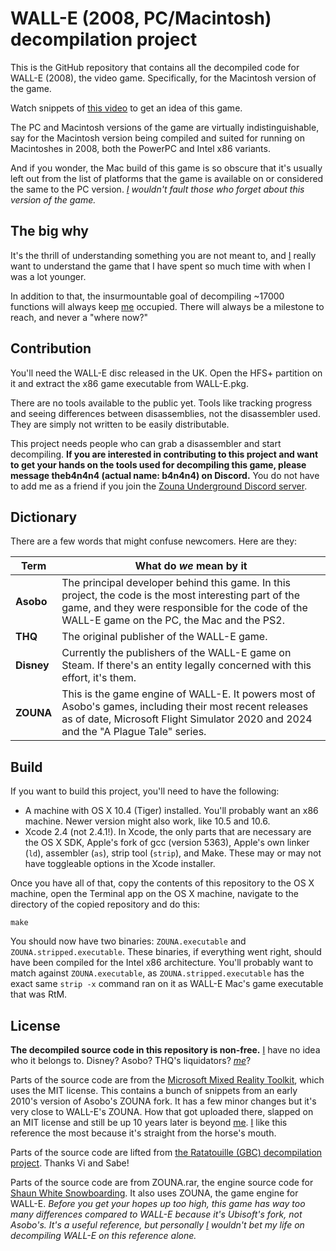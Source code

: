 # WALL-E (2008, PC/Macintosh) decompilation project

This is the GitHub repository that contains all the decompiled code for WALL-E (2008), the video game. Specifically, for the Macintosh version of the game.

Watch snippets of [this video](https://www.youtube.com/watch?v=vGgQldClnlU) to get an idea of this game.

The PC and Macintosh versions of the game are virtually indistinguishable, say for the Macintosh version being compiled and suited for running on Macintoshes in 2008, both the PowerPC and Intel x86 variants.

And if you wonder, the Mac build of this game is so obscure that it's usually left out from the list of platforms that the game is available on or considered the same to the PC version. *[I](https://github.com/ivanka2012) wouldn't fault those who forget about this version of the game.*

## The big why

It's the thrill of understanding something you are not meant to, and [I](https://github.com/ivanka2012) really want to understand the game that I have spent so much time with when I was a lot younger.

In addition to that, the insurmountable goal of decompiling ~17000 functions will always keep [me](https://github.com/ivanka2012) occupied. There will always be a milestone to reach, and never a "where now?"

## Contribution

You'll need the WALL-E disc released in the UK. Open the HFS+ partition on it and extract the x86 game executable from WALL-E.pkg.

There are no tools available to the public yet. Tools like tracking progress and seeing differences between disassemblies, not the disassembler used. They are simply not written to be easily distributable. 

This project needs people who can grab a disassembler and start decompiling. **If you are interested in contributing to this project and want to get your hands on the tools used for decompiling this game, please message theb4n4n4 (actual name: b4n4n4) on Discord.** You do not have to add me as a friend if you join the [Zouna Underground Discord server](https://discord.gg/CQgMNbYeUR).

## Dictionary

There are a few words that might confuse newcomers. Here are they:

| **Term** | **What do *we* mean by it** |
| --- | --- |
| **Asobo** | The principal developer behind this game. In this project, the code is the most interesting part of the game, and they were responsible for the code of the WALL-E game on the PC, the Mac and the PS2. |
| **THQ** | The original publisher of the WALL-E game. |
| **Disney** | Currently the publishers of the WALL-E game on Steam. If there's an entity legally concerned with this effort, it's them. |
| **ZOUNA** | This is the game engine of WALL-E. It powers most of Asobo's games, including their most recent releases as of date, Microsoft Flight Simulator 2020 and 2024 and the "A Plague Tale" series. | 

## Build

If you want to build this project, you'll need to have the following:
- A machine with OS X 10.4 (Tiger) installed. You'll probably want an x86 machine. Newer version might also work, like 10.5 and 10.6.
- Xcode 2.4 (not 2.4.1!). In Xcode, the only parts that are necessary are the OS X SDK, Apple's fork of gcc (version 5363), Apple's own linker (`ld`), assembler (`as`), strip tool (`strip`), and Make. These may or may not have toggleable options in the Xcode installer.

Once you have all of that, copy the contents of this repository to the OS X machine, open the Terminal app on the OS X machine, navigate to the directory of the copied repository and do this:

`make`

You should now have two binaries: `ZOUNA.executable` and `ZOUNA.stripped.executable`. These binaries, if everything went right, should have been compiled for the Intel x86 architecture. You'll probably want to match against `ZOUNA.executable`, as `ZOUNA.stripped.executable` has the exact same `strip -x` command ran on it as WALL-E Mac's game executable that was RtM.

## License

**The decompiled source code in this repository is non-free.** [I](https://github.com/ivanka2012) have no idea who it belongs to. Disney? Asobo? THQ's liquidators? *[me](https://github.com/ivanka2012)*?

Parts of the source code are from the [Microsoft Mixed Reality Toolkit](https://github.com/microsoft/MixedRealityToolkit/tree/main/SpatialUnderstanding/Src/Engine), which uses the MIT license. This contains a bunch of snippets from an early 2010's version of Asobo's ZOUNA fork. It has a few minor changes but it's very close to WALL-E's ZOUNA. How that got uploaded there, slapped on an MIT license and still be up 10 years later is beyond [me](https://github.com/ivanka2012). [I](https://github.com/ivanka2012) like this reference the most because it's straight from the horse's mouth.

Parts of the source code are lifted from [the Ratatouille (GBC) decompilation project](github.com/ZounaDecomp/RatDecomp). Thanks Vi and Sabe!

Parts of the source code are from ZOUNA.rar, the engine source code for [Shaun White Snowboarding](https://en.wikipedia.org/wiki/Shaun_White_Snowboarding). It also uses ZOUNA, the game engine for WALL-E. *Before you get your hopes up too high, this game has way too many differences compared to WALL-E because it's Ubisoft's fork, not Asobo's. It's a useful reference, but personally [I](https://github.com/ivanka2012) wouldn't bet my life on decompiling WALL-E on this reference alone.*